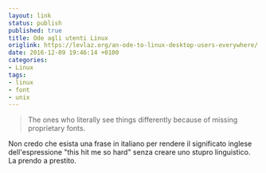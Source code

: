 ```yaml
---
layout: link
status: publish
published: true
title: Ode agli utenti Linux
origlink: https://levlaz.org/an-ode-to-linux-desktop-users-everywhere/
date: 2016-12-09 19:46:14 +0100
categories:
- Linux
tags:
- linux
- font
- unix
---
```


> The ones who literally see things differently because of missing proprietary fonts.

Non credo che esista una frase in italiano per rendere il significato inglese dell'espressione "this hit me so hard" senza creare uno stupro linguistico. La prendo a prestito.
